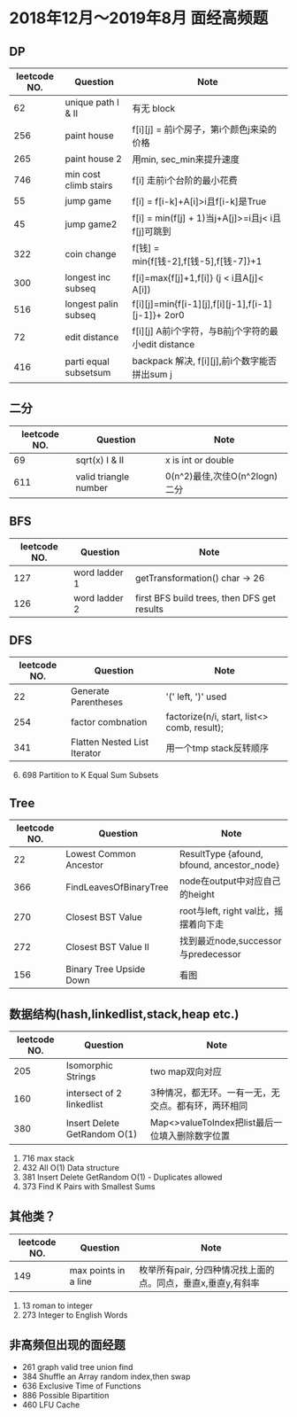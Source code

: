 # 2018年12月～2019年8月 面经高频题

## DP
| leetcode NO. | Question              | Note                                       | 
|--------------|-----------------------|--------------------------------------------| 
| 62           | unique path I & II    | 有无 block                                   | 
| 256          | paint house           | f[i][j] = 前i个房子，第i个颜色j来染的价格         | 
| 265          | paint house 2         | 用min, sec_min来提升速度                       | 
| 746          | min cost climb stairs | f[i] 走前i个台阶的最小花费                      | 
| 55           | jump game             | f[i] = f[i-k]+A[i]>i且f[i-k]是True           | 
| 45           | jump game2            | f[i] = min(f[j] + 1)当j+A[j]>=i且j< i且f[j]可跳到| 
| 322          | coin change           | f[钱] = min{f[钱-2],f[钱-5],f[钱-7]}+1         | 
| 300          | longest inc subseq    | f[i]=max{f[j]+1,f[i]} (j < i且A[j]< A[i])     | 
| 516          | longest palin subseq  | f[i][j]=min{f[i-1][j],f[i][j-1],f[i-1][j-1]}+ 2or0| 
| 72           | edit distance         | f[i][j] A前i个字符，与B前j个字符的最小edit distance|
| 416          | parti equal subsetsum | backpack 解决, f[i][j],前i个数字能否拼出sum j   |

## 二分
| leetcode NO. | Question              | Note                    | 
|--------------|-----------------------|-------------------------| 
| 69           | sqrt(x) I & II        | x is int or double      | 
| 611          | valid triangle number | 0(n^2)最佳,次佳O(n^2logn)二分 | 

## BFS
| leetcode NO. | Question      | Note                                        | 
|--------------|---------------|---------------------------------------------| 
| 127          | word ladder 1 | getTransformation() char -> 26              | 
| 126          | word ladder 2 | first BFS build trees, then DFS get results | 

## DFS
| leetcode NO. | Question                     | Note                                        | 
|--------------|------------------------------|---------------------------------------------| 
| 22           | Generate Parentheses         | '(' left, ')' used                          | 
| 254          | factor combnation            | factorize(n/i, start, list<> comb, result); | 
| 341          | Flatten Nested List Iterator | 用一个tmp stack反转顺序                        | 
6.  698 Partition to K Equal Sum Subsets

## Tree
| leetcode NO. | Question                | Note                                       | 
|--------------|-------------------------|--------------------------------------------| 
| 22           | Lowest Common Ancestor  | ResultType {afound, bfound, ancestor_node} | 
| 366          | FindLeavesOfBinaryTree  | node在output中对应自己的height                | 
| 270          | Closest BST Value       | root与left, right val比，摇摆着向下走          | 
| 272          | Closest BST Value II    | 找到最近node,successor与predecessor          | 
| 156          | Binary Tree Upside Down | 看图                                        | 

## 数据结构(hash,linkedlist,stack,heap etc.)
| leetcode NO. | Question                     | Note                               | 
|--------------|------------------------------|------------------------------------| 
| 205          | Isomorphic Strings           | two map双向对应                        | 
| 160          | intersect of 2 linkedlist    | 3种情况，都无环。一有一无，无交点。都有环，两环相同 | 
| 380          | Insert Delete GetRandom O(1) | Map<>valueToIndex把list最后一位填入删除数字位置 | 

1.  716 max stack
2.  432 All O(1) Data structure  
3.  381	Insert Delete GetRandom O(1) - Duplicates allowed
8.  373 Find K Pairs with Smallest Sums

## 其他类？
| leetcode NO. | Question                     | Note                                              | 
|--------------|------------------------------|---------------------------------------------------| 
| 149          | max points in a line         |枚举所有pair, 分四种情况找上面的点。同点，垂直x,垂直y,有斜率 | 

1.  13 roman to integer
2.  273 Integer to English Words

## 非高频但出现的面经题
- 261 graph valid tree        union find
- 384	Shuffle an Array        random index,then swap   
- 636 Exclusive Time of Functions 
- 886	Possible Bipartition
- 460	LFU Cache


